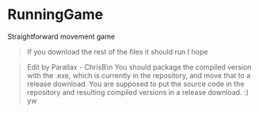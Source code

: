 # RunningGame
Straightforward movement game
>If you download the rest of the files it should run
I hope

>Edit by Parallax - ChrisB\n
You should package the compiled version with the .exe, which is currently in the repository, and move that to a release download. You are supposed to put the source code in the repository and resulting compiled versions in a release download. :) yw 
